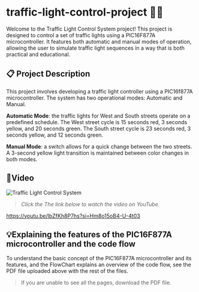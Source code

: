 # traffic-light-control-project 🚦🚦
Welcome to the Traffic Light Control System project! This project is designed to control a set of traffic lights using a PIC16F877A microcontroller. It features both automatic and manual modes of operation, allowing the user to simulate traffic light sequences in a way that is both practical and educational.
## 📋 Project Description
This project involves developing a traffic light controller using a PIC16f877A microcontroller. The system has two operational modes: Automatic and Manual.

**Automatic Mode**: the traffic lights for West and South streets operate on a predefined schedule. The West street cycle is 15 seconds red, 3 seconds yellow, and 20 seconds green. The South street cycle is 23 seconds red, 3 seconds yellow, and 12 seconds green.

**Manual Mode**: a switch allows for a quick change between the two streets. A 3-second yellow light transition is maintained between color changes in both modes.
## 🎥Video
![Traffic Light Control System](https://github.com/user-attachments/assets/6c84cf46-eb27-406a-97cc-a920120c7a34)

> *Click the The link  below to watch the video on YouTube.*
> 
https://youtu.be/IbZfKh8P7hs?si=Hm8o15oB4-U-4t03
##  💡Explaining the features of the PIC16F877A microcontroller and the code flow
To understand the basic concept of the PIC16F877A microcontroller and its features, and the FlowChart explains an overview of the code flow, see the PDF file uploaded above with the rest of the files. 

>If you are unable to see all the pages, download the PDF file.
